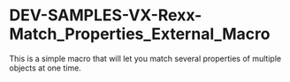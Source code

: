 DEV-SAMPLES-VX-Rexx-Match_Properties_External_Macro
===================================================

This is a simple macro that will let you match several properties of multiple objects at one time.
